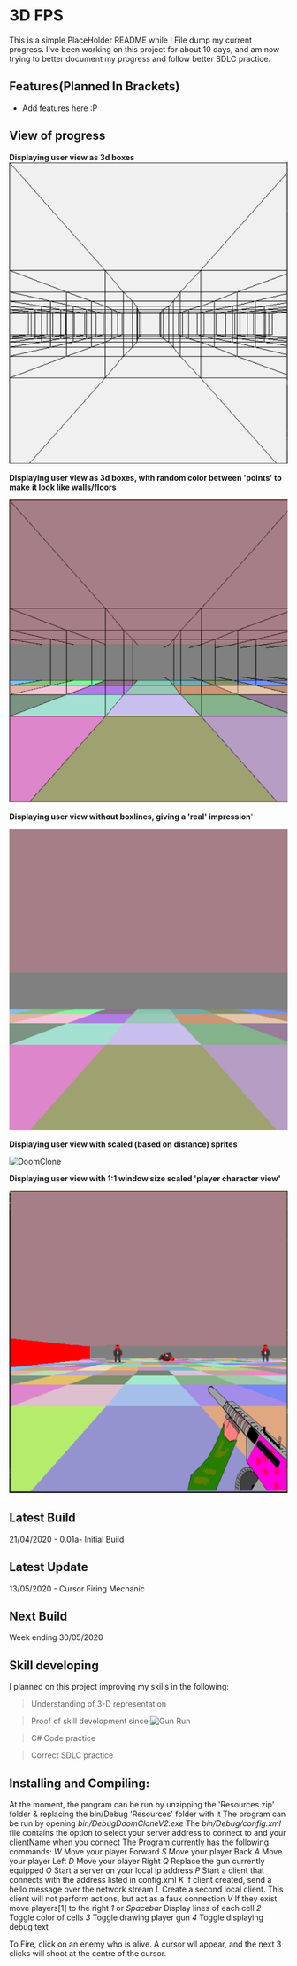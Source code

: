 # 3D FPS
This is a simple PlaceHolder README while I File dump my current progress.
I've been working on this project for about 10 days, and am now trying to better document my
progress and follow better SDLC practice.
## Features(Planned In Brackets)

* Add features here :P

## View of progress
**Displaying user view as 3d boxes**
![DoomClone](CellLines.PNG)

**Displaying user view as 3d boxes, with random color between 'points' to make**
**it look like walls/floors**

![DoomClone](ColorCellLines.PNG)

**Displaying user view without boxlines, giving a 'real' impression**'

![DoomClone](ColorCells.PNG)

**Displaying user view with scaled (based on distance) sprites**

![DoomClone](ColorCellsEnemies.PNG)

**Displaying user view with 1:1 window size scaled 'player character view'**

![DoomClone](ColorCellEnemiesGun.PNG)
## Latest Build

21/04/2020 - 0.01a- Initial Build

## Latest Update

13/05/2020 - Cursor Firing Mechanic

## Next Build

Week ending 30/05/2020

## Skill developing

I planned on this project improving my skills in the following:

>Understanding of 3-D representation

>Proof of skill development since ![Gun Run](https://github.com/StarshipladDev/GunRun)

>C# Code practice

>Correct SDLC practice

## Installing and Compiling:
At the moment, the program can be run by unzipping the 'Resources.zip' folder & replacing the bin/Debug 'Resources' folder with it
The program can be run by opening *bin/DebugDoomCloneV2.exe*
The *bin/Debug/config.xml* file contains the option to select your server address to connect to and your clientName when you connect
The Program currently has the following commands:
*W* Move your player Forward
*S* Move your player Back
*A* Move your player Left
*D* Move your player Right
*Q* Replace the gun currently equipped
*O* Start a server on your local ip address
*P* Start a client that connects with the address listed in config.xml
*K* If client created, send a hello message over the network stream
*L* Create a second local client. This client will not perform actions, but act as a faux connection
*V* If they exist, move players[1] to the right
*1* or *Spacebar* Display lines of each cell
*2* Toggle color of cells
*3* Toggle drawing player gun
*4* Toggle displaying debug text

To Fire, click on an enemy who is alive. A cursor wll appear,
and the next 3 clicks will shoot at the centre of the cursor.

